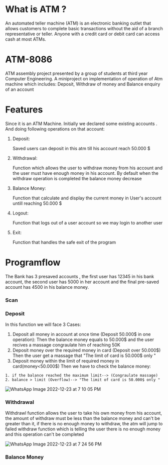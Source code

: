# What is ATM ?
An automated teller machine (ATM) is an electronic banking outlet that allows customers to complete basic transactions without the aid of a branch representative or teller. Anyone with a credit card or debit card can access cash at most ATMs.
# ATM-8086
 ATM assembly project presented by a group of students at third year Computer Engineering.
 A miniproject on implementation of operation of Atm machine which includes:
 Deposit, Withdraw of money and Balance enquiry of an account 
   
# Features
Since it is an ATM Machine. Initially we declared some existing accounts . And doing following operations on that account:
1. Deposit:
 
   Saved users can deposit in this atm till his account reach 50.000 $ 

2. Withdrawal:

    Function which allows the user to withdraw money from his account and the user must have enough money in his account. By default when the withdraw operation is           completed the balance money decrease

3. Balance Money:

   Function that calculate and display the current money in User's account untill reaching 50.000 $  

4. Logout:

   Function that logs out of a user account so we may login to another user
5. Exit:

   Function that handles the safe exit of the program

# Programflow

The Bank has 3 presaved accounts , the first user has 12345 in his bank account, the second user has 5000 in her account and the final pre-saved account has 4500 in his balance money. 
 ### Scan
 
 ### Deposit
 In this function we will face 3 Cases:
   1. Deposit all money in account at once time (Deposit 50.000$ in one operation):
   Then the balance money equals to 50.000$ and the user recives a massage congraulate him of reaching 50K  
   2. Deposit money over the required money in card (Deposit over 50.000$)
   Then the user get a massage that "The limit of card is 50.000$ only " 
   3. Deposit money within the limit of required money in card(money<50.000$)
 Then we have to check the balance money:
 
    1. if the balance reached the maximum limit--> (Congraulate massage)
    2. balance > limit (Overflow)--> "The limit of card is 50.000$ only "
 
   ![WhatsApp Image 2022-12-23 at 7 10 05 PM](https://user-images.githubusercontent.com/82416493/209380660-4530adf2-b506-4254-9cf1-38660e85ff28.jpeg)
   
 ### Withdrawal
   Withdrawl function allows the user to take his own money from his account, the amount of withdraw must be less than the balance money and can't be greater than
     it, if there is no enough money to withdraw, the atm will jump to failed withdraw function which is telling the user there is no enough money and this operation
     can't be completed
 
 ![WhatsApp Image 2022-12-23 at 7 24 56 PM](https://user-images.githubusercontent.com/82416493/209377541-2e999664-7e2d-4823-ac96-15536a46939c.jpeg)


 ### Balance Money
